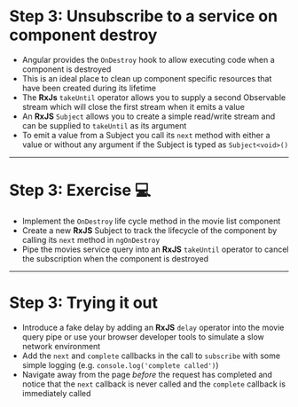 # Step 3: Unsubscribe to a service on component destroy

<div class="dense">

- Angular provides the `OnDestroy` hook to allow executing code when a component is destroyed
- This is an ideal place to clean up component specific resources that have been created during its lifetime
- The **RxJs** `takeUntil` operator allows you to supply a second Observable stream which will close the first stream when it emits a value
- An **RxJS** `Subject` allows you to create a simple read/write stream and can be supplied to `takeUntil` as its argument
- To emit a value from a Subject you call its `next` method with either a value or without any argument if the Subject is typed as `Subject<void>()`

</div>

---

# Step 3: Exercise 💻

<div class="dense">

- Implement the `OnDestroy` life cycle method in the movie list component
- Create a new **RxJS** Subject to track the lifecycle of the component by calling its `next` method in `ngOnDestroy`
- Pipe the movies service query into an **RxJS** `takeUntil` operator to cancel the subscription when the component is destroyed

</div>

---

# Step 3: Trying it out

<div class="dense">

- Introduce a fake delay by adding an **RxJS** `delay` operator into the movie query pipe or use your browser developer tools to simulate a slow network environment
- Add the `next` and `complete` callbacks in the call to `subscribe` with some simple logging (e.g. `console.log('complete called')`)
- Navigate away from the page _before_ the request has completed and notice that the `next` callback is never called and the `complete` callback is immediately called

</div>
